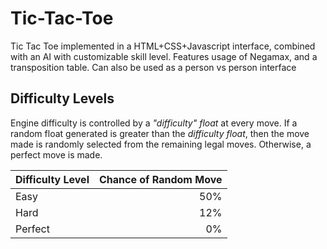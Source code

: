 # Tic-Tac-Toe
Tic Tac Toe implemented in a HTML+CSS+Javascript interface, combined with an AI with customizable skill level. Features usage of Negamax, and a transposition table. Can also be used as a person vs person interface

## Difficulty Levels
Engine difficulty is controlled by a *"difficulty" float* at every move. If a random float generated is greater than the *difficulty float*, then the move made is randomly selected from the remaining legal moves. Otherwise, a perfect move is made.

| Difficulty Level | Chance of Random Move |
| ---------------- | ---------------------:|
| Easy             | 50%                   |
| Hard             | 12%                   |
| Perfect          | 0%                    |
